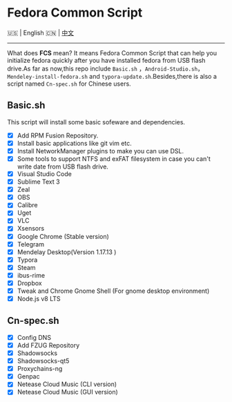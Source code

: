 # Fedora Common Script

:us: | English :cn: | [中文](https://github.com/Triple-R/FCS/blob/master/README_zh.md)
***

What does **FCS** mean? It means Fedora Common Script  that can help you initialize fedora quickly after you have installed fedora from USB flash drive.As far as now,this repo include `Basic.sh` ，`Android-Studio.sh`， `Mendeley-install-fedora.sh` and `typora-update.sh`.Besides,there is also a script named `Cn-spec.sh` for Chinese users.

## Basic.sh

This script will install some basic sofeware and dependencies.

- [x] Add RPM Fusion Repository.
- [x] Install basic applications like git vim etc.
- [x] Install NetworkManager plugins to make you can use DSL.
- [x] Some tools to support NTFS and exFAT filesystem in case you can't write date from USB flash drive.
- [x] Visual Studio Code
- [x] Sublime Text 3
- [x] Zeal
- [x] OBS
- [x] Calibre
- [x] Uget
- [x] VLC
- [x] Xsensors
- [x] Google Chrome (Stable version)
- [x] Telegram
- [x] Mendelay Desktop(Version 1.17.13 )
- [x] Typora
- [x] Steam
- [x] ibus-rime 
- [x] Dropbox 
- [x] Tweak and Chrome Gnome Shell (For gnome desktop environment)
- [x] Node.js v8 LTS

## Cn-spec.sh

- [x] Config DNS 
- [x] Add FZUG Repository
- [x] Shadowsocks
- [x] Shadowsocks-qt5
- [x] Proxychains-ng 
- [x] Genpac
- [x] Netease Cloud Music (CLI version)
- [x] Netease Cloud Music (GUI version)